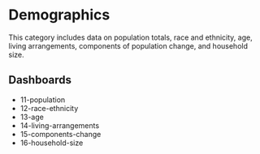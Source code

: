 # Demographics

This category includes data on population totals, race and ethnicity, age, living arrangements, components of population change, and household size.

## Dashboards

* 11-population
* 12-race-ethnicity
* 13-age
* 14-living-arrangements
* 15-components-change
* 16-household-size